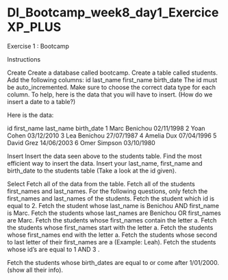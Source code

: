 # DI_Bootcamp_week8_day1_ExerciceXP_PLUS

Exercise 1 : Bootcamp

Instructions

Create
Create a database called bootcamp.
Create a table called students.
Add the following columns:
id
last_name
first_name
birth_date
The id must be auto_incremented.
Make sure to choose the correct data type for each column.
To help, here is the data that you will have to insert. (How do we insert a date to a table?)


Here is the data:

id	first_name	last_name	birth_date
1	Marc	Benichou	02/11/1998
2	Yoan	Cohen	03/12/2010
3	Lea	Benichou	27/07/1987
4	Amelia	Dux	07/04/1996
5	David	Grez	14/06/2003
6	Omer	Simpson	03/10/1980


Insert
Insert the data seen above to the students table. Find the most efficient way to insert the data.
Insert your last_name, first_name and birth_date to the students table (Take a look at the id given).


Select
Fetch all of the data from the table.
Fetch all of the students first_names and last_names.
For the following questions, only fetch the first_names and last_names of the students.
Fetch the student which id is equal to 2.
Fetch the student whose last_name is Benichou AND first_name is Marc.
Fetch the students whose last_names are Benichou OR first_names are Marc.
Fetch the students whose first_names contain the letter a.
Fetch the students whose first_names start with the letter a.
Fetch the students whose first_names end with the letter a.
Fetch the students whose second to last letter of their first_names are a (Example: Leah).
Fetch the students whose id’s are equal to 1 AND 3 .

Fetch the students whose birth_dates are equal to or come after 1/01/2000. (show all their info).
